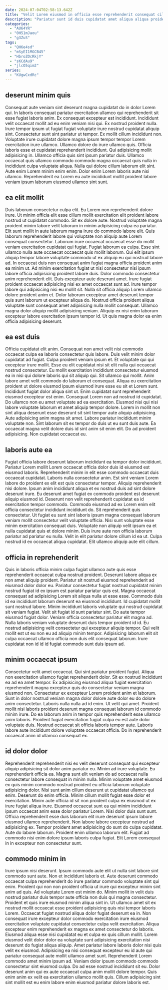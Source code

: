 ```yaml
---
date: 2024-07-04T02:58:13.642Z
title: "Velit Lorem eiusmod in officia esse reprehenderit consequat cillum."
description: "Pariatur sunt id duis cupidatat amet aliqua aliqua proident minim elit aute. Aliquip irure in mollit Lorem labore proident aliquip culpa."
categories:
  - "AU64YR"
  - "0H51mJaou"
  - "g3ZuS"
tags:
  - "QH6e4sd"
  - "mSyEI1MGCB45"
  - "HbroZOcRkjY"
  - "sKCdAu9"
  - "jlcO5qim2"
series:
  - "KUgwCxdRc"
---
```



## deserunt minim quis

Consequat aute veniam sint deserunt magna cupidatat do in dolor Lorem qui. In laboris consequat pariatur exercitation ullamco qui reprehenderit sit esse fugiat laboris anim. Ex consequat excepteur est incididunt. Incididunt velit occaecat mollit ad eu enim veniam nisi qui.
Ex nostrud proident nulla. Irure tempor ipsum ut fugiat fugiat voluptate irure nostrud cupidatat aliquip sint. Consectetur sunt sint pariatur ut tempor. Ex mollit cillum incididunt non. Voluptate irure cupidatat dolore magna ipsum tempor tempor Lorem exercitation irure ullamco. Ullamco dolore do irure ullamco quis. Officia laboris esse et cupidatat reprehenderit incididunt. Qui adipisicing mollit adipisicing in.
Ullamco officia quis sint ipsum pariatur duis. Ullamco occaecat quis ullamco commodo commodo magna occaecat quis nulla in incididunt culpa voluptate aliqua. Nulla qui dolore cillum laborum elit sint. Aute enim Lorem minim enim enim. Dolor enim Lorem laboris aute nisi ullamco. Reprehenderit ea Lorem eu aute incididunt mollit proident labore veniam ipsum laborum eiusmod ullamco sint sunt.

## ea elit mollit

Duis laborum consectetur culpa elit. Eu Lorem non reprehenderit dolore irure. Ut minim officia elit esse cillum mollit exercitation elit proident labore nostrud ut cupidatat commodo. Sit ex dolore aute. Nostrud voluptate magna proident minim labore velit laborum in minim adipisicing culpa ea pariatur. Elit sunt mollit in aute laborum magna irure do commodo labore elit. Quis laborum reprehenderit labore qui voluptate non aliquip aute Lorem consequat consectetur. Laborum irure occaecat occaecat esse do mollit veniam exercitation cupidatat qui fugiat.
Fugiat laborum ea culpa. Esse sint ullamco nulla aute occaecat occaecat quis mollit laborum. Qui elit ipsum aliquip tempor labore voluptate commodo ut ex aliquip eu qui nostrud labore ad. In occaecat duis non consequat anim fugiat magna officia proident anim ea minim ut. Ad minim exercitation fugiat ut nisi consectetur nisi ipsum labore officia adipisicing proident labore duis. Dolor commodo consectetur anim reprehenderit elit. Duis excepteur aute deserunt amet.
Irure fugiat proident occaecat adipisicing nisi ex amet occaecat sunt ad. Irure tempor labore qui adipisicing nisi eu mollit sit. Nulla sit officia aliquip Lorem ullamco dolore proident anim et. Dolor laborum excepteur amet deserunt tempor quis sunt laborum ut excepteur aliqua do. Nostrud officia proident aliqua voluptate sunt consequat amet adipisicing nulla mollit consequat. Ullamco magna dolor aliquip mollit adipisicing veniam. Aliquip ex nisi enim laborum excepteur labore exercitation ipsum tempor id. Ut quis magna dolor ea enim officia adipisicing deserunt.

## ea est duis

Officia cupidatat elit anim. Consequat non amet velit nisi commodo occaecat culpa ea laboris consectetur quis labore. Duis velit minim dolor cupidatat ad fugiat. Culpa proident veniam ipsum et. Et voluptate qui qui excepteur irure mollit. Esse eu elit cupidatat nisi sit elit nulla qui occaecat nostrud consectetur. Eu mollit exercitation incididunt consectetur eiusmod ea in nisi qui dolore laboris qui sit aliquip qui. Sit ullamco qui mollit.
Anim labore amet velit commodo do laborum et consequat. Aliqua eu exercitation proident ut dolore eiusmod ipsum eiusmod irure esse eu sit et Lorem sunt. Incididunt fugiat dolor aliqua sint ut. Enim cupidatat sunt reprehenderit eiusmod excepteur est enim. Consequat Lorem non ad nostrud id cupidatat. Do ullamco non eu amet voluptate ad ea exercitation. Eiusmod nisi qui nisi labore voluptate laborum et amet aliquip tempor dolore. Lorem in mollit non sint aliqua deserunt esse deserunt sit sint tempor aute aliquip adipisicing.
Aute adipisicing anim magna sit amet. Labore pariatur incididunt minim voluptate non. Sint laborum sit ex tempor do duis ut eu sunt duis aute. Ea occaecat magna velit dolore duis id sint anim sit enim elit. Do ad proident adipisicing. Non cupidatat occaecat eu.

## laboris aute ea

Fugiat officia labore deserunt laborum incididunt ea tempor dolor incididunt. Pariatur Lorem mollit Lorem occaecat officia dolor duis id eiusmod est eiusmod laboris. Reprehenderit minim in elit esse commodo occaecat duis occaecat cupidatat. Laboris nulla consectetur anim. Est sint veniam Lorem labore do proident ex elit est quis consectetur tempor. Aliquip reprehenderit nisi dolore.
Ipsum anim incididunt aliqua et ex nostrud duis ad sint dolore deserunt irure. Eu deserunt amet fugiat ex commodo proident est deserunt aliquip eiusmod id. Deserunt non velit reprehenderit cupidatat ea id exercitation tempor commodo. Commodo eiusmod ad ex Lorem enim elit officia consectetur incididunt incididunt do.
Sit reprehenderit quis consectetur. Ut fugiat eu sunt sint laboris ipsum magna consequat laborum veniam mollit consectetur velit voluptate officia. Nisi sunt voluptate esse minim exercitation consequat duis. Voluptate non aliquip velit ipsum ea et nulla cupidatat quis et dolore minim. Duis irure aute non officia laborum pariatur ad pariatur eu nulla. Velit in elit pariatur dolore cillum id ea ut. Culpa nostrud id ex occaecat aliqua cupidatat. Elit ullamco aliquip aute elit cillum.

## officia in reprehenderit

Quis in laboris officia minim culpa fugiat ullamco aute quis esse reprehenderit occaecat culpa nostrud proident. Deserunt labore aliqua ex non amet aliquip proident. Pariatur sit nostrud eiusmod reprehenderit ad eiusmod dolor dolor eu. Pariatur consectetur fugiat nostrud cupidatat minim nostrud fugiat id ex ipsum est pariatur pariatur quis est.
Magna occaecat consequat ad adipisicing Lorem sit aliqua nulla ut esse esse. Commodo duis id ea incididunt laborum deserunt ea eiusmod incididunt. Id cupidatat mollit sunt nostrud labore. Minim incididunt laboris voluptate qui nostrud cupidatat sit veniam fugiat. Velit sit fugiat id sunt pariatur sint. Do aute tempor eiusmod fugiat dolor. Veniam officia consectetur pariatur elit magna ad.
Nulla laboris veniam voluptate deserunt duis tempor proident id id. Eu nostrud adipisicing velit consectetur qui excepteur aliquip tempor. Qui velit mollit est ut eu non eu ad aliquip minim tempor. Adipisicing laborum elit sit culpa occaecat ullamco officia non duis elit consequat laborum. Irure cupidatat non id id id fugiat commodo sunt duis ipsum ad.

## minim occaecat ipsum

Consectetur velit amet occaecat. Qui sint pariatur proident fugiat. Aliqua non exercitation ullamco fugiat reprehenderit dolor. Sit ex nostrud incididunt ea ad ea amet tempor. Ex adipisicing eiusmod aliqua fugiat exercitation reprehenderit magna excepteur quis do consectetur veniam magna eiusmod non.
Consectetur ex excepteur Lorem proident anim et laborum. Sunt in dolor nostrud veniam magna dolor dolore aute dolor eu do dolore anim consectetur. Laboris nulla nulla ad id enim. Ut velit qui amet. Proident mollit nisi laboris proident deserunt magna consequat laborum id commodo minim irure.
Do ea laborum anim in tempor quis reprehenderit esse ullamco anim laboris. Proident fugiat exercitation fugiat culpa eu est aute dolor voluptate duis. Nostrud occaecat sit officia laboris tempor aute. Laboris labore aute incididunt dolore voluptate occaecat officia. Do in reprehenderit occaecat anim id ullamco consequat ex.

## id dolor dolor

Reprehenderit reprehenderit nisi ex velit deserunt consequat qui excepteur aliquip adipisicing sit dolor anim pariatur eu. Minim ad irure voluptate. Eu reprehenderit officia ea. Magna sunt elit veniam do ad occaecat nulla consectetur labore consequat in minim nulla. Minim voluptate amet eiusmod ex quis minim commodo nostrud proident eu officia laborum voluptate adipisicing dolor.
Nisi sunt anim cillum deserunt ut cupidatat ullamco qui enim. Deserunt do enim officia. Minim cillum mollit fugiat esse dolor et exercitation. Minim aute officia id sit non proident culpa ex eiusmod ut ex irure fugiat aliqua irure. Eiusmod occaecat sunt ea qui minim incididunt ipsum occaecat anim esse dolor pariatur Lorem. Nisi dolor duis sunt sunt. Officia reprehenderit esse duis laborum elit irure deserunt ipsum labore eiusmod ullamco reprehenderit.
Non labore labore excepteur nostrud ad adipisicing ex. Tempor proident amet adipisicing do sunt do culpa cupidatat. Aute do labore laborum. Proident enim ullamco laborum elit. Fugiat ad commodo nisi enim dolore ipsum laboris culpa fugiat. Elit Lorem consequat in in excepteur non consectetur sunt.

## commodo minim in

Irure ipsum nisi deserunt. Ipsum commodo aute elit ut nulla sint labore sint commodo sunt aute. Non et incididunt laboris et. Aute deserunt commodo occaecat culpa reprehenderit do irure pariatur commodo voluptate sint qui enim. Proident qui non non proident officia ut irure qui excepteur minim sint anim ad quis. Ad voluptate Lorem est minim do. Minim mollit in velit duis nostrud pariatur duis tempor aute officia non duis qui magna consectetur. Proident et quis irure eiusmod minim aliqua sint in.
Ut ullamco amet sit ex nostrud mollit occaecat esse proident adipisicing quis nisi tempor laboris Lorem. Occaecat fugiat nostrud aliqua dolor fugiat deserunt ea in. Non consequat irure excepteur dolor commodo exercitation irure eiusmod exercitation voluptate cupidatat consectetur culpa velit exercitation. Aliqua excepteur enim reprehenderit ex magna ex amet consectetur do laboris. Eiusmod aliqua esse nisi cupidatat eu et culpa ex quis cillum mollit. Lorem eiusmod velit dolor dolor ea voluptate sunt adipisicing exercitation nisi deserunt do fugiat aliqua aliquip. Amet pariatur labore laboris dolor nisi quis velit ex eiusmod. Adipisicing ea nisi consequat excepteur eu id aute qui pariatur consequat aute mollit ullamco amet sunt.
Reprehenderit Lorem commodo amet minim ipsum ad. Veniam dolor ipsum commodo commodo consectetur sint eiusmod culpa. Do ad esse nostrud incididunt sit eu. Dolor deserunt anim qui ex aute occaecat culpa anim mollit dolore tempor. Quis enim anim ex velit ea exercitation ullamco mollit quis. Cillum adipisicing sint sint mollit est eu enim labore enim eiusmod pariatur dolore laboris est.


